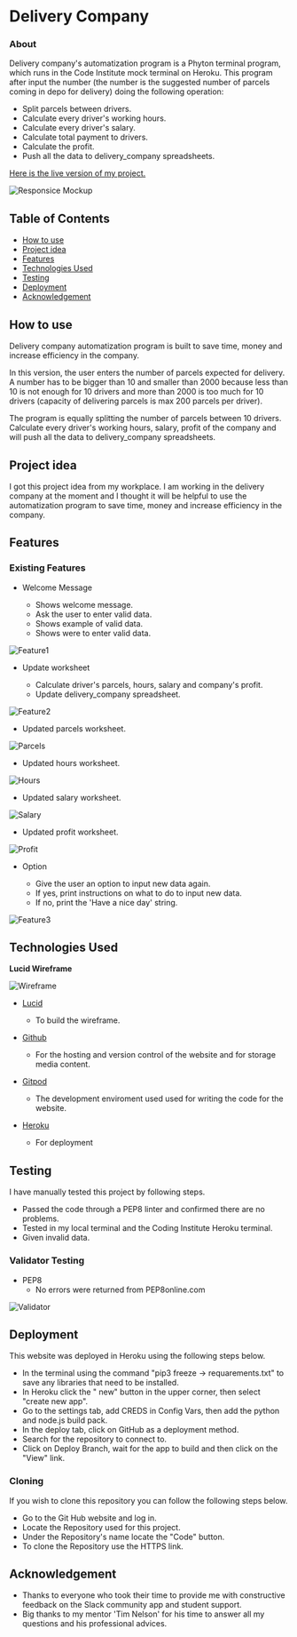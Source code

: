 
# Delivery Company
### About

Delivery company's automatization program is a Phyton terminal program, which runs in the Code Institute mock terminal on Heroku.
This program after input the number (the number is the suggested number of parcels coming in depo for delivery) doing the following operation:
- Split parcels between drivers.
- Calculate every driver's working hours.
- Calculate every driver's salary.
- Calculate total payment to drivers.
- Calculate the profit.
- Push all the data to delivery_company spreadsheets.

[Here is the live version of my project.](https://delivery-compane.herokuapp.com/)

![Responsice Mockup](static/images/mockup.png)

## Table of Contents
  - [How to use](#how-to-use)
  - [Project idea](#project-idea)
  - [Features](#features)
  - [Technologies Used](#technologies-used)
  - [Testing](#testing)
  - [Deployment](#deployment)
  - [Acknowledgement](#acknowledgement)
## How to use

Delivery company automatization program is built to save time, money and increase efficiency in the company.

In this version, the user enters the number of parcels expected for delivery. A number has to be bigger than 10 and smaller than 2000 because less than 10 is not enough for 10 drivers and more than 2000 is too much for 10 drivers (capacity of delivering  parcels is max 200 parcels per driver).

The program is equally splitting the number of parcels between 10 drivers. Calculate every driver's working hours, salary, profit of the company and will push all the data to delivery_company spreadsheets.

## Project idea

I got this project idea from my workplace. I am working in the delivery company at the moment and I thought it will be helpful to use the automatization program to save time, money and increase efficiency in the company.

## Features

### Existing Features

- Welcome Message
 
  - Shows welcome message.
  - Ask the user to enter valid data.
  - Shows example of valid data.
  - Shows were to enter valid data.

![Feature1](static/images/pic1.png)

- Update worksheet
  
   - Calculate driver's parcels, hours, salary and company's profit.
   - Update delivery_company spreadsheet.


![Feature2](static/images/pic2.png)

- Updated parcels worksheet.

![Parcels](static/images/parcels.png)

- Updated hours worksheet.

![Hours](static/images/hours.png)

- Updated salary worksheet.
 
![Salary](static/images/salary.png)

- Updated profit worksheet.

![Profit](static/images/profit.png)

- Option
  
  - Give the user an option to input new data again.
  - If yes, print instructions on what to do to input new data.
  - If no, print the 'Have a nice day' string.

![Feature3](static/images/pic3.png)

## Technologies Used

__Lucid Wireframe__

![Wireframe](static/images/wireframe.png)

 - [Lucid](https://lucid.app/)
   - To build the wireframe.
 - [Github](https://github.com/)
  
   - For the hosting and version control of the website and for storage media content.
 - [Gitpod](https://gitpod.io/)

   - The development enviroment used used for writing the code for the website.
 - [Heroku](https://dashboard.heroku.com/)
   
    - For deployment
## Testing

I have manually tested this project by following steps.

- Passed the code through a PEP8 linter and confirmed there are no problems.
- Tested in my local terminal and the Coding Institute Heroku terminal.
- Given invalid data.
 ### Validator Testing
- PEP8
   - No errors were returned from PEP8online.com

![Validator](static/images/validator.png)
## Deployment

This website was deployed in Heroku using the following steps below.

- In the terminal using the command "pip3 freeze -> requarements.txt" to save any libraries that need to be installed.
- In Heroku click the " new" button in the upper corner, then select "create new app".
- Go to the settings tab, add CREDS in Config Vars, then add the python and node.js build pack.
- In the deploy tab, click on GitHub as a deployment method.
- Search for the repository to connect to.
- Click on Deploy Branch, wait for the app to build and then click on the "View" link.

### Cloning

If you wish to clone this repository you can follow the following steps below.

- Go to the Git Hub website and log in.
- Locate the Repository used for this project.
- Under the Repository's name locate the "Code" button.
- To clone the Repository use the HTTPS link.

## Acknowledgement
 
- Thanks to everyone who took their time to provide me with constructive feedback on the Slack community app and student support.
- Big thanks to my mentor 'Tim Nelson' for his time to answer all my questions and his professional advices.
